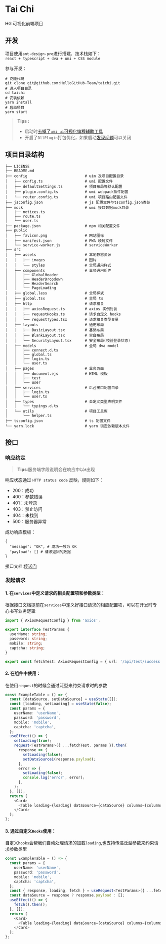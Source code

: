 # Tai Chi

HG 可视化前端项目

## 开发

项目使用`ant-design-pro`进行搭建，技术栈如下：  
`react + typescript + dva + umi + CSS module`

参与开发：

```shell script
# 克隆代码
git clone git@github.com:HelloGitHub-Team/taichi.git
# 进入项目目录
cd taichi
# 安装依赖
yarn install
# 启动项目
yarn start
```

> **Tips :**
>
> - 启动时[去掉了`umi ui`可视化编程辅助工具](https://github.com/ant-design/ant-design-pro/issues/5411)
> - 开启了`DllPlugin`打包优化，如果启动[发现问题](https://github.com/ant-design/ant-design-pro/issues/4665)可以关闭

## 项目目录结构

```text
├── LICENSE
├── README.md
├── config                          # uim 及项目配置目录
│   ├── config.ts                   # umi 配置文件
│   ├── defaultSettings.ts          # 项目布局等默认配置
│   ├── plugin.config.ts            # umi webpack插件配置
│   └── router.config.ts            # umi 项目路由配置文件
├── jsconfig.json                   # js 配置文件与tsconfig.json类似
├── mock                            # umi 接口数据mock目录
│   ├── notices.ts
│   ├── route.ts
│   └── user.ts
├── package.json                    # npm 相关配置文件
├── public
│   ├── favicon.png                 # 网站图标
│   ├── manifest.json               # PWA 映射文件
│   └── service-worker.js           # serviceWorker
├── src
│   ├── assets                      # 本地静态资源
│   │   ├── images                  # 图片
│   │   └── styles                  # 全局通用样式
│   ├── components                  # 业务通用组件
│   │   ├── GlobalHeader
│   │   ├── HeaderDropdown
│   │   ├── HeaderSearch
│   │   └── PageLoading
│   ├── global.less                 # 全局样式
│   ├── global.tsx                  # 全局 ts
│   ├── http                        # 请求相关
│   │   ├── axiosRequest.ts         # axios 实例封装
│   │   ├── requestHooks.ts         # 请求自定义 hooks
│   │   └── requestTypes.tsx        # 请求相关类型变量
│   ├── layouts                     # 通用布局
│   │   ├── BasicLayout.tsx         # 基础布局
│   │   ├── BlankLayout.tsx         # 空白布局
│   │   └── SecurityLayout.tsx      # 安全布局(校验登录状态)
│   ├── models                      # 全局 dva model
│   │   ├── connect.d.ts
│   │   ├── global.ts
│   │   ├── login.ts
│   │   └── user.ts
│   ├── pages                       # 业务页面
│   │   ├── document.ejs            # HTML 模板
│   │   ├── test
│   │   └── user
│   ├── services                    # 后台接口配置目录
│   │   ├── login.ts
│   │   └── user.ts
│   ├── types                       # 自定义类型声明文件
│   │   └── typings.d.ts
│   └── utils                       # 项目工具库
│       └── helper.ts
├── tsconfig.json                   # ts 配置文件
└── yarn.lock                       # yarn 锁定依赖版本文件

```

## 接口

### 响应约定

> **Tips**:服务端字段说明会在响应中以`#`出现

响应状态通过 `HTTP status code` 反映，规则如下：

- 200：成功
- 400：参数错误
- 401：未登录
- 403：禁止访问
- 404：未找到
- 500：服务器异常

成功响应模板：

```text
{
  "message": "OK", # 成功一般为 OK
  "payload": [] # 请求返回的数据
}
```

接口文档:[传送门](https://gitlab.com/521xueweihan/HelloGitHub.com/blob/master/doc/%E6%8E%A5%E5%8F%A3%E6%96%87%E6%A1%A3.md)

### 发起请求

#### 1. 在`services`中定义请求的相关配置项和参数类型：

根据接口文档提前在`services`中定义好接口请求的相应配置项，可以在开发时专心书写业务逻辑

```typescript
import { AxiosRequestConfig } from 'axios';

export interface TestParams {
  userName: string;
  password: string;
  mobile: string;
  captcha: string;
}

export const fetchTest: AxiosRequestConfig = { url: '/api/test/success', method: 'post' };
```

#### 2. 在组件中使用：

在使用`request`的时候会通过泛型来约束请求时的参数

```typescript
const ExampleTable = () => {
  const [dataSource, setDataSource] = useState([]);
  const [loading, setLoading] = useState(false);
  const params = {
    userName: 'userName',
    password: 'password',
    mobile: 'mobile',
    captcha: 'captcha',
  };
  useEffect(() => {
    setLoading(true);
    request<TestParams>({ ...fetchTest, params }).then(
      response => {
        setLoading(false);
        setDataSource1(response.payload);
      },
      error => {
        setLoading(false);
        console.log('error', error);
      },
    );
  }, []);
  return (
    <Card>
      <Table loading={loading} dataSource={dataSource} columns={columns} />
    </Card>
  );
};
```

#### 3. 通过自定义`Hooks`使用：

自定义`hooks`会帮我们自动处理请求的加载`loading`,也支持传递泛型参数来约束请求参数类型

```typescript
const ExampleTable = () => {
  const params = {
    userName: 'userName',
    password: 'password',
    mobile: 'mobile',
    captcha: 'captcha',
  };
  const { response, loading, fetch } = useRequest<TestParams>({ ...fetchTest, params });
  const dataSource = response ? response.payload : [];
  useEffect(() => {
    fetch().then();
  }, []);
  return (
    <Card>
      <Table loading={loading} dataSource={dataSource} columns={columns} />
    </Card>
  );
};
```
